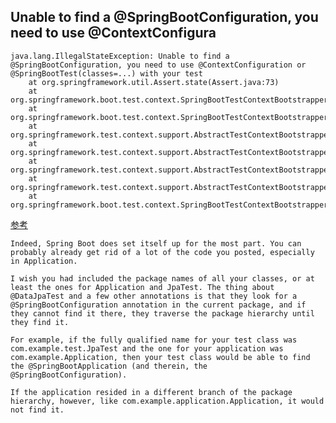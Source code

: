 ## Unable to find a @SpringBootConfiguration, you need to use @ContextConfigura
    java.lang.IllegalStateException: Unable to find a @SpringBootConfiguration, you need to use @ContextConfiguration or @SpringBootTest(classes=...) with your test
        at org.springframework.util.Assert.state(Assert.java:73)
        at org.springframework.boot.test.context.SpringBootTestContextBootstrapper.getOrFindConfigurationClasses(SpringBootTestContextBootstrapper.java:240)
        at org.springframework.boot.test.context.SpringBootTestContextBootstrapper.processMergedContextConfiguration(SpringBootTestContextBootstrapper.java:153)
        at org.springframework.test.context.support.AbstractTestContextBootstrapper.buildMergedContextConfiguration(AbstractTestContextBootstrapper.java:395)
        at org.springframework.test.context.support.AbstractTestContextBootstrapper.buildDefaultMergedContextConfiguration(AbstractTestContextBootstrapper.java:312)
        at org.springframework.test.context.support.AbstractTestContextBootstrapper.buildMergedContextConfiguration(AbstractTestContextBootstrapper.java:265)
        at org.springframework.test.context.support.AbstractTestContextBootstrapper.buildTestContext(AbstractTestContextBootstrapper.java:108)
        at org.springframework.boot.test.context.SpringBootTestContextBootstrapper.buildTestContext(SpringBootTestContextBootstrapper.java:97)

[参考](https://stackoverflow.com/questions/39084491/unable-to-find-a-springbootconfiguration-when-doing-a-jpatest)

    Indeed, Spring Boot does set itself up for the most part. You can probably already get rid of a lot of the code you posted, especially in Application.

    I wish you had included the package names of all your classes, or at least the ones for Application and JpaTest. The thing about @DataJpaTest and a few other annotations is that they look for a @SpringBootConfiguration annotation in the current package, and if they cannot find it there, they traverse the package hierarchy until they find it.

    For example, if the fully qualified name for your test class was com.example.test.JpaTest and the one for your application was com.example.Application, then your test class would be able to find the @SpringBootApplication (and therein, the @SpringBootConfiguration).

    If the application resided in a different branch of the package hierarchy, however, like com.example.application.Application, it would not find it.